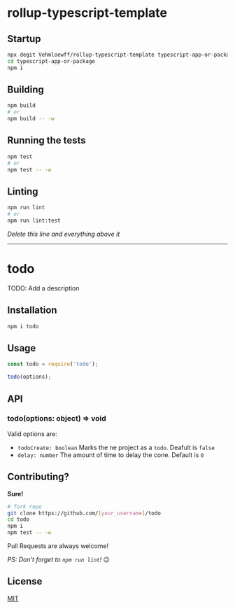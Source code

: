 # rollup-typescript-template

## Startup

```sh
npx degit Vehmloewff/rollup-typescript-template typescript-app-or-package
cd typescript-app-or-package
npm i
```

## Building

```sh
npm build
# or
npm build -- -w
```

## Running the tests

```sh
npm test
# or
npm test -- -w
```

## Linting

```sh
npm run lint
# or
npm run lint:test
```

_Delete this line and everything above it_

---

# todo

TODO: Add a description

## Installation

```sh
npm i todo
```

## Usage

```js
const todo = require('todo');

todo(options);
```

## API

### todo(options: object) => void

Valid options are:

-   `todoCreate: boolean` Marks the ne project as a `todo`. Deafult is `false`
-   `delay: number` The amount of time to delay the cone. Default is `0`

## Contributing?

**Sure!**

```sh
# fork repo
git clone https://github.com/[your_username]/todo
cd todo
npm i
npm test -- -w
```

Pull Requests are always welcome!

_PS: Don't forget to `npm run lint`!_ :wink:

## License

[MIT](/LICENSE)
